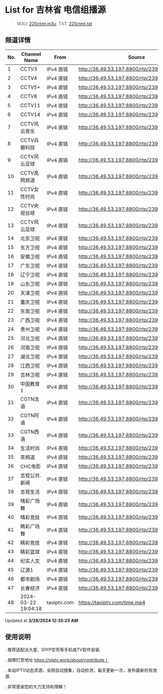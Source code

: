 # List for **吉林省 电信组播源**

> M3U: [220ctmt.m3u](/220ctmt.m3u), TXT: [220ctmt.txt](/txt/220ctmt.txt)

## 频道详情

| No. | Channel Name | From | Source |
| --- | ------------ | ---- | ------ |
| 1 | CCTV3 | IPv4 直链 | <http://36.49.53.197:8800/rtp/239.37.0.231:5540> |
| 2 | CCTV4 | IPv4 直链 | <http://36.49.53.197:8800/rtp/239.37.1.25:5540> |
| 3 | CCTV5+ | IPv4 直链 | <http://36.49.53.197:8800/rtp/239.37.0.121:5540> |
| 4 | CCTV8 | IPv4 直链 | <http://36.49.53.197:8800/rtp/239.37.0.234:5540> |
| 5 | CCTV11 | IPv4 直链 | <http://36.49.53.197:8800/rtp/239.37.1.26:5540> |
| 6 | CCTV14 | IPv4 直链 | <http://36.49.53.197:8800/rtp/239.37.0.5:5540> |
| 7 | CCTV风云音乐 | IPv4 直链 | <http://36.49.53.197:8800/rtp/239.37.0.81:5540> |
| 8 | CCTV兵器科技 | IPv4 直链 | <http://36.49.53.197:8800/rtp/239.37.0.84:5540> |
| 9 | CCTV风云足球 | IPv4 直链 | <http://36.49.53.197:8800/rtp/239.37.0.80:5540> |
| 10 | CCTV高网频道 | IPv4 直链 | <http://36.49.53.197:8800/rtp/239.37.0.230:5540> |
| 11 | CCTV女性时尚 | IPv4 直链 | <http://36.49.53.197:8800/rtp/239.37.0.69:5540> |
| 12 | CCTV央视台球 | IPv4 直链 | <http://36.49.53.197:8800/rtp/239.37.0.163:5540> |
| 13 | CCTV风云足球 | IPv4 直链 | <http://36.49.53.197:8800/rtp/239.37.0.80:5540> |
| 14 | 北京卫视 | IPv4 直链 | <http://36.49.53.197:8800/rtp/239.37.0.9:5540> |
| 15 | 东方卫视 | IPv4 直链 | <http://36.49.53.197:8800/rtp/239.37.0.123:5540> |
| 16 | 安徽卫视 | IPv4 直链 | <http://36.49.53.197:8800/rtp/239.37.0.159:5540> |
| 17 | 广东卫视 | IPv4 直链 | <http://36.49.53.197:8800/rtp/239.37.0.12:5540> |
| 18 | 辽宁卫视 | IPv4 直链 | <http://36.49.53.197:8800/rtp/239.37.0.160:5540> |
| 19 | 山东卫视 | IPv4 直链 | <http://36.49.53.197:8800/rtp/239.37.0.15:5540> |
| 20 | 天津卫视 | IPv4 直链 | <http://36.49.53.197:8800/rtp/239.37.0.4:5540> |
| 21 | 重庆卫视 | IPv4 直链 | <http://36.49.53.197:8800/rtp/239.37.0.158:5540> |
| 22 | 东南卫视 | IPv4 直链 | <http://36.49.53.197:8800/rtp/239.37.0.124:5540> |
| 23 | 广西卫视 | IPv4 直链 | <http://36.49.53.197:8800/rtp/239.37.1.23:5540> |
| 24 | 贵州卫视 | IPv4 直链 | <http://36.49.53.197:8800/rtp/239.37.0.157:5540> |
| 25 | 河北卫视 | IPv4 直链 | <http://36.49.53.197:8800/rtp/239.37.0.154:5540> |
| 26 | 河南卫视 | IPv4 直链 | <http://36.49.53.197:8800/rtp/239.37.0.155:5540> |
| 27 | 湖北卫视 | IPv4 直链 | <http://36.49.53.197:8800/rtp/239.37.0.16:5540> |
| 28 | 江西卫视 | IPv4 直链 | <http://36.49.53.197:8800/rtp/239.37.0.156:5540> |
| 29 | 吉林卫视 | IPv4 直链 | <http://36.49.53.197:8800/rtp/239.37.0.111:5540> |
| 30 | 中国教育1 | IPv4 直链 | <http://36.49.53.197:8800/rtp/239.37.0.193:5540> |
| 31 | CGTN法语 | IPv4 直链 | <http://36.49.53.197:8800/rtp/239.37.1.16:5540> |
| 32 | CGTN阿语 | IPv4 直链 | <http://36.49.53.197:8800/rtp/239.37.1.17:5540> |
| 33 | CGTN西语 | IPv4 直链 | <http://36.49.53.197:8800/rtp/239.37.1.15:5540> |
| 34 | 生活时尚 | IPv4 直链 | <http://36.49.53.197:8800/rtp/239.37.0.240:5540> |
| 35 | 茶频道 | IPv4 直链 | <http://36.49.53.197:8800/rtp/239.37.0.245:5540> |
| 36 | CHC电影 | IPv4 直链 | <http://36.49.53.197:8800/rtp/239.37.0.187:5540> |
| 37 | 吉视公共.新闻 | IPv4 直链 | <http://36.49.53.197:8800/rtp/239.37.1.6:5540> |
| 38 | 吉视生活 | IPv4 直链 | <http://36.49.53.197:8800/rtp/239.37.1.4:5540> |
| 39 | 晴彩广场舞 | IPv4 直链 | <http://36.49.53.197:8800/rtp/239.37.0.223:5540> |
| 40 | 晴彩竞技 | IPv4 直链 | <http://36.49.53.197:8800/rtp/239.37.0.215:5540> |
| 41 | 睛彩广场舞 | IPv4 直链 | <http://36.49.53.197:8800/rtp/239.37.0.42:5540> |
| 42 | 睛彩竞技 | IPv4 直链 | <http://36.49.53.197:8800/rtp/239.37.0.41:5540> |
| 43 | 睛彩篮球 | IPv4 直链 | <http://36.49.53.197:8800/rtp/239.37.0.38:5540> |
| 44 | 纪实人文 | IPv4 直链 | <http://36.49.53.197:8800/rtp/239.37.0.152:5540> |
| 45 | 辽源1 | IPv4 直链 | <http://36.49.53.197:8800/rtp/239.37.0.250:5540> |
| 46 | 都市剧场 | IPv4 直链 | <http://36.49.53.197:8800/rtp/239.37.0.241:5540> |
| 47 | 长春经济 | IPv4 直链 | <http://36.49.53.197:8800/rtp/239.37.0.99:5540> |
| 48 | 2024-03-22 19:04:18 | taoiptv.com | <https://taoiptv.com/time.mp4> |

Updated at **3/28/2024 12:35:25 AM**

## 使用说明

. 推荐适配派大星、DIYP空壳等手机或TV软件安装.

. 捐赠打赏地址 https://viptv.work/about/contribute！

. 本站IPTV动态资源，全网自动搜集，自动检测，每天更新一次，发布最新的有效源.

. 非常感谢您的大力支持和理解！